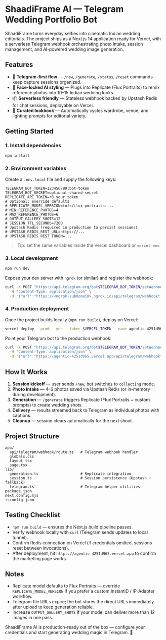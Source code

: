 # ShaadiFrame AI — Telegram Wedding Portfolio Bot

ShaadiFrame turns everyday selfies into cinematic Indian wedding editorials. The project ships as a Next.js 14 application ready for Vercel, with a serverless Telegram webhook orchestrating photo intake, session management, and AI-powered wedding image generation.

## Features

- 🎯 **Telegram-first flow** — `/new`, `/generate`, `/status`, `/reset` commands keep capture sessions organized.
- 🤖 **Face-locked AI styling** — Plugs into Replicate (Flux Portraits) to remix reference photos into 10–15 Indian wedding looks.
- 📦 **Serverless friendly** — Stateless webhook backed by Upstash Redis for chat sessions, deployable on Vercel.
- 💍 **Curated lookbook** — Automatically cycles wardrobe, venue, and lighting prompts for editorial variety.

## Getting Started

### 1. Install dependencies

```bash
npm install
```

### 2. Environment variables

Create a `.env.local` file and supply the following keys:

```
TELEGRAM_BOT_TOKEN=123456789:bot-token
TELEGRAM_BOT_SECRET=optional-shared-secret
REPLICATE_API_TOKEN=r8_your_token
# Optional: override defaults
# REPLICATE_MODEL_VERSION=fofr/flux-portraits:...
# MIN_REFERENCE_PHOTOS=4
# MAX_REFERENCE_PHOTOS=6
# OUTPUT_GALLERY_SHOTS=12
# SESSION_TTL_SECONDS=7200
# Upstash Redis (required in production to persist sessions)
# UPSTASH_REDIS_REST_URL=https://...
# UPSTASH_REDIS_REST_TOKEN=...
```

> Tip: set the same variables inside the Vercel dashboard or `vercel env`.

### 3. Local development

```bash
npm run dev
```

Expose your dev server with `ngrok` (or similar) and register the webhook:

```bash
curl -X POST "https://api.telegram.org/bot$TELEGRAM_BOT_TOKEN/setWebhook" \
  -H "Content-Type: application/json" \
  -d '{"url":"https://<ngrok-subdomain>.ngrok.io/api/telegram/webhook","secret_token":"'$TELEGRAM_BOT_SECRET'"}'
```

### 4. Production deployment

Once the project builds locally (`npm run build`), deploy on Vercel:

```bash
vercel deploy --prod --yes --token $VERCEL_TOKEN --name agentic-4251d965
```

Point your Telegram bot to the production webhook:

```bash
curl -X POST "https://api.telegram.org/bot$TELEGRAM_BOT_TOKEN/setWebhook" \
  -H "Content-Type: application/json" \
  -d '{"url":"https://agentic-4251d965.vercel.app/api/telegram/webhook","secret_token":"'$TELEGRAM_BOT_SECRET'"}'
```

## How It Works

1. **Session kickoff** — user sends `/new`, bot switches to `collecting` mode.
2. **Photo intake** — 4–6 photos saved via Upstash Redis (or in-memory during development).
3. **Generation** — `/generate` triggers Replicate (Flux Portraits + custom prompts) to create wedding shots.
4. **Delivery** — results streamed back to Telegram as individual photos with captions.
5. **Cleanup** — session clears automatically for the next shoot.

## Project Structure

```
app/
  api/telegram/webhook/route.ts   # Telegram webhook handler
  globals.css
  layout.tsx
  page.tsx
lib/
  generation.ts                   # Replicate integration
  session.ts                      # Session persistence (Upstash + fallback)
  telegram.ts                     # Telegram helper utilities
package.json
next.config.mjs
tsconfig.json
```

## Testing Checklist

- `npm run build` — ensures the Next.js build pipeline passes.
- Verify webhook locally with `curl` (Telegram sends updates to local tunnel).
- Confirm Redis connection on Vercel (if credentials omitted, sessions reset between invocations).
- After deployment, hit `https://agentic-4251d965.vercel.app` to confirm the marketing page works.

## Notes

- Replicate model defaults to Flux Portraits — override `REPLICATE_MODEL_VERSION` if you prefer a custom InstantID / IP-Adapter workflow.
- Telegram file URLs expire; the bot stores the direct URLs immediately after upload to keep generation reliable.
- Increase `OUTPUT_GALLERY_SHOTS` if your model can deliver more than 12 images in one pass.

ShaadiFrame AI is production-ready out of the box — configure your credentials and start generating wedding magic in Telegram. 💐
